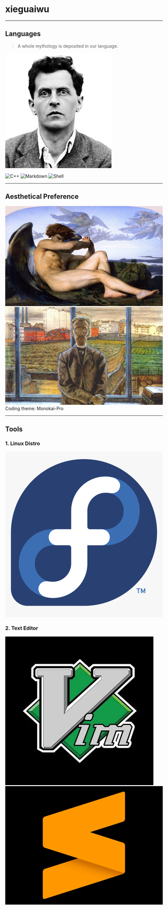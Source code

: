 # xieguaiwu
---

## Languages
> A whole mythology is deposited in our language.

![Wittgenstein](./pics/wittgenstein.jpg)

![C++](https://img.shields.io/badge/C%2B%2B-f34b7d?style=flat&logo=cplusplus&logoColor=white)
![Markdown](https://img.shields.io/badge/Markdown-000000?style=flat&logo=markdown&logoColor=white)
![Shell](https://img.shields.io/badge/Shell-89E051?style=flat&logo=shell&logoColor=black)

---

## Aesthetical Preference

![Fallen Angel](./pics/fallen-angel.jpg)
![K.Sunnerberg](./pics/K.Sunnerberg.jpg)
Coding theme: Monokai-Pro

---

## Tools
### 1. Linux Distro
![Fedora Linux](./pics/fedora-linux-logo.png)

### 2. Text Editor
![Vim](./pics/vim.webp)
![Sublime Text](./pics/sublime-text-icon.webp)

<!--
**xieguaiwu/xieguaiwu** is a ✨ _special_ ✨ repository because its `README.md` (this file) appears on your GitHub profile.
